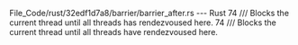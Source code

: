 File_Code/rust/32edf1d7a8/barrier/barrier_after.rs --- Rust
74     /// Blocks the current thread until all threads has rendezvoused here.                                                                                74     /// Blocks the current thread until all threads have rendezvoused here.

